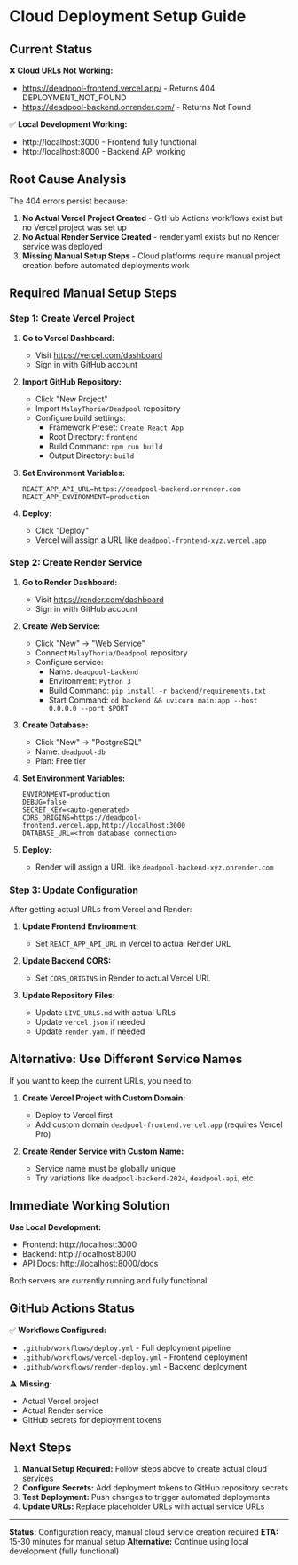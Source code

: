 # Cloud Deployment Setup Guide

## Current Status

❌ **Cloud URLs Not Working:**
- https://deadpool-frontend.vercel.app/ - Returns 404 DEPLOYMENT_NOT_FOUND
- https://deadpool-backend.onrender.com/ - Returns Not Found

✅ **Local Development Working:**
- http://localhost:3000 - Frontend fully functional
- http://localhost:8000 - Backend API working

## Root Cause Analysis

The 404 errors persist because:
1. **No Actual Vercel Project Created** - GitHub Actions workflows exist but no Vercel project was set up
2. **No Actual Render Service Created** - render.yaml exists but no Render service was deployed
3. **Missing Manual Setup Steps** - Cloud platforms require manual project creation before automated deployments work

## Required Manual Setup Steps

### Step 1: Create Vercel Project

1. **Go to Vercel Dashboard:**
   - Visit https://vercel.com/dashboard
   - Sign in with GitHub account

2. **Import GitHub Repository:**
   - Click "New Project"
   - Import `MalayThoria/Deadpool` repository
   - Configure build settings:
     - Framework Preset: `Create React App`
     - Root Directory: `frontend`
     - Build Command: `npm run build`
     - Output Directory: `build`

3. **Set Environment Variables:**
   ```
   REACT_APP_API_URL=https://deadpool-backend.onrender.com
   REACT_APP_ENVIRONMENT=production
   ```

4. **Deploy:**
   - Click "Deploy"
   - Vercel will assign a URL like `deadpool-frontend-xyz.vercel.app`

### Step 2: Create Render Service

1. **Go to Render Dashboard:**
   - Visit https://render.com/dashboard
   - Sign in with GitHub account

2. **Create Web Service:**
   - Click "New" → "Web Service"
   - Connect `MalayThoria/Deadpool` repository
   - Configure service:
     - Name: `deadpool-backend`
     - Environment: `Python 3`
     - Build Command: `pip install -r backend/requirements.txt`
     - Start Command: `cd backend && uvicorn main:app --host 0.0.0.0 --port $PORT`

3. **Create Database:**
   - Click "New" → "PostgreSQL"
   - Name: `deadpool-db`
   - Plan: Free tier

4. **Set Environment Variables:**
   ```
   ENVIRONMENT=production
   DEBUG=false
   SECRET_KEY=<auto-generated>
   CORS_ORIGINS=https://deadpool-frontend.vercel.app,http://localhost:3000
   DATABASE_URL=<from database connection>
   ```

5. **Deploy:**
   - Render will assign a URL like `deadpool-backend-xyz.onrender.com`

### Step 3: Update Configuration

After getting actual URLs from Vercel and Render:

1. **Update Frontend Environment:**
   - Set `REACT_APP_API_URL` in Vercel to actual Render URL

2. **Update Backend CORS:**
   - Set `CORS_ORIGINS` in Render to actual Vercel URL

3. **Update Repository Files:**
   - Update `LIVE_URLS.md` with actual URLs
   - Update `vercel.json` if needed
   - Update `render.yaml` if needed

## Alternative: Use Different Service Names

If you want to keep the current URLs, you need to:

1. **Create Vercel Project with Custom Domain:**
   - Deploy to Vercel first
   - Add custom domain `deadpool-frontend.vercel.app` (requires Vercel Pro)

2. **Create Render Service with Custom Name:**
   - Service name must be globally unique
   - Try variations like `deadpool-backend-2024`, `deadpool-api`, etc.

## Immediate Working Solution

**Use Local Development:**
- Frontend: http://localhost:3000
- Backend: http://localhost:8000
- API Docs: http://localhost:8000/docs

Both servers are currently running and fully functional.

## GitHub Actions Status

✅ **Workflows Configured:**
- `.github/workflows/deploy.yml` - Full deployment pipeline
- `.github/workflows/vercel-deploy.yml` - Frontend deployment
- `.github/workflows/render-deploy.yml` - Backend deployment

⚠️ **Missing:**
- Actual Vercel project
- Actual Render service
- GitHub secrets for deployment tokens

## Next Steps

1. **Manual Setup Required:** Follow steps above to create actual cloud services
2. **Configure Secrets:** Add deployment tokens to GitHub repository secrets
3. **Test Deployment:** Push changes to trigger automated deployments
4. **Update URLs:** Replace placeholder URLs with actual service URLs

---

**Status:** Configuration ready, manual cloud service creation required
**ETA:** 15-30 minutes for manual setup
**Alternative:** Continue using local development (fully functional)